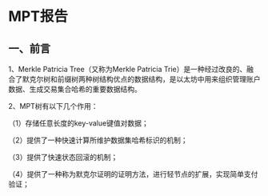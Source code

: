 # MPT报告

## 一、前言

1、Merkle Patricia Tree（又称为Merkle Patricia Trie）是一种经过改良的、融合了默克尔树和前缀树两种树结构优点的数据结构，是以太坊中用来组织管理账户数据、生成交易集合哈希的重要数据结构。

2、MPT树有以下几个作用：

（1）存储任意长度的key-value键值对数据；

（2）提供了一种快速计算所维护数据集哈希标识的机制；

（3）提供了快速状态回滚的机制；

（4）提供了一种称为默克尔证明的证明方法，进行轻节点的扩展，实现简单支付验证；


